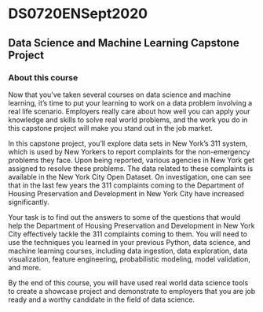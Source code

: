 # DS0720ENSept2020
## Data Science and Machine Learning Capstone Project

### About this course


Now that you've taken several courses on data science and machine learning, it’s time to put your learning to work on a data problem involving a real life scenario. Employers really care about how well you can apply your knowledge and skills to solve real world problems, and the work you do in this capstone project will make you stand out in the job market.

In this capstone project, you’ll explore data sets in New York’s 311 system, which is used by New Yorkers to report complaints for the non-emergency problems they face. Upon being reported, various agencies in New York get assigned to resolve these problems. The data related to these complaints is available in the New York City Open Dataset. On investigation, one can see that in the last few years the 311 complaints coming to the Department of Housing Preservation and Development in New York City have increased significantly.

Your task is to find out the answers to some of the questions that would help the Department of Housing Preservation and Development in New York City effectively tackle the 311 complaints coming to them. You will need to use the techniques you learned in your previous Python, data science, and machine learning courses, including data ingestion, data exploration, data visualization, feature engineering, probabilistic modeling, model validation, and more.

By the end of this course, you will have used real world data science tools to create a showcase project and demonstrate to employers that you are job ready and a worthy candidate in the field of data science.

